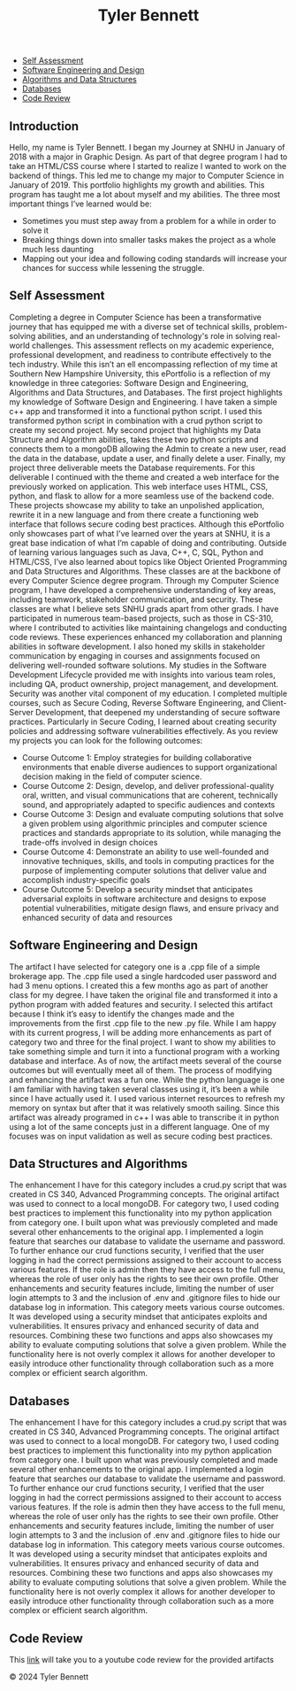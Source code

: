 <html lang="en">
<head>
    <meta charset="UTF-8">
    <meta name="viewport" content="width=device-width, initial-scale=1.0">
</head>
<body>
    <header>
        <h1>Tyler Bennett</h1>
        <p></p>
    </header>
    <nav>
        <ul>
            <li><a href="#assessment">Self Assessment</a></li>
            <li><a href="#SWE">Software Engineering and Design</a></li>
            <li><a href="#DSA">Algorithms and Data Structures</a></li>
            <li><a href="#DB">Databases</a></li>
            <li><a href="review">Code Review</a></li>
        </ul>
    </nav>
    <section id="assessment">
        <h2>Introduction</h2>
        <p>Hello, my name is Tyler Bennett. I began my Journey at SNHU in January of 2018 with a major in Graphic Design. As part of that degree program I had to take an HTML/CSS course where I started to realize I wanted to work on the backend of things. This led me to change my major to Computer Science in January of 2019. This portfolio highlights my growth and abilities. This program has taught me a lot about myself and my abilities. The three most important things I’ve learned would be: 
          <ul>
            <li>Sometimes you must step away from a problem for a while in order to solve it </li>
            <li>Breaking things down into smaller tasks makes the project as a whole much less daunting</li>
            <li>Mapping out your idea and following coding standards will increase your chances for success while lessening the struggle.</li>
          </ul>
</p>
    </section>
        <h2>Self Assessment</h2>
       <p>
         	Completing a degree in Computer Science has been a transformative journey that has equipped me with a diverse set of technical skills, problem-solving abilities, and an understanding of technology's role in solving real-world challenges. This assessment reflects on my academic experience, professional development, and readiness to contribute effectively to the tech industry. While this isn’t an ell encompassing reflection of my time at Southern New Hampshire University, this ePortfolio is a reflection of my knowledge in three categories: Software Design and Engineering, Algorithms and Data Structures, and Databases. 
	The first project highlights my knowledge of Software Design and Engineering. I have taken a simple c++ app and transformed it into a functional python script. I used this transformed python script in combination with a crud python script to create my second project. My second project that highlights my Data Structure and Algorithm abilities, takes these two python scripts and connects them to a mongoDB allowing the Admin to create a new user, read the data in the database, update a user, and finally delete a user. Finally, my project three deliverable meets the Database requirements. For this deliverable I continued with the theme and created a web interface for the previously worked on application. This web interface uses HTML, CSS, python, and flask to allow for a more seamless use of the backend code. These projects showcase my ability to take an unpolished application, rewrite it in a new language and from there create a functioning web interface that follows secure coding best practices. 
	Although this ePortfolio only showcases part of what I’ve learned over the years at SNHU, it is a great base indication of what I’m capable of doing and contributing. Outside of learning various languages such as Java, C++, C, SQL, Python and HTML/CSS, I’ve also learned about topics like Object Oriented Programming and Data Structures and Algorithms. These classes are at the backbone of every Computer Science degree program. Through my Computer Science program, I have developed a comprehensive understanding of key areas, including teamwork, stakeholder communication, and security. These classes are what I believe sets SNHU grads apart from other grads. I have participated in numerous team-based projects, such as those in CS-310, where I contributed to activities like maintaining changelogs and conducting code reviews. These experiences enhanced my collaboration and planning abilities in software development. I also honed my skills in stakeholder communication by engaging in courses and assignments focused on delivering well-rounded software solutions. My studies in the Software Development Lifecycle provided me with insights into various team roles, including QA, product ownership, project management, and development.
Security was another vital component of my education. I completed multiple courses, such as Secure Coding, Reverse Software Engineering, and Client-Server Development, that deepened my understanding of secure software practices. Particularly in Secure Coding, I learned about creating security policies and addressing software vulnerabilities effectively. 
As you review my projects you can look for the following outcomes:
         <ul>
           <li>Course Outcome 1: Employ strategies for building collaborative environments that enable diverse audiences to support organizational decision making in the field of computer science.
</li>
           <li>Course Outcome 2: Design, develop, and deliver professional-quality oral, written, and visual communications that are coherent, technically sound, and appropriately adapted to specific audiences and contexts
</li>
           <li>Course Outcome 3: Design and evaluate computing solutions that solve a given problem using algorithmic principles and computer science practices and standards appropriate to its solution, while managing the trade-offs involved in design choices
</li>
           <li>Course Outcome 4: Demonstrate an ability to use well-founded and innovative techniques, skills, and tools in computing practices for the purpose of implementing computer solutions that deliver value and accomplish industry-specific goals
</li>
           <li>Course Outcome 5: Develop a security mindset that anticipates adversarial exploits in software architecture and designs to expose potential vulnerabilities, mitigate design flaws, and ensure privacy and enhanced security of data and resources
</li>
         </ul>
       </p>
    <section id="SWE">
        <h2>Software Engineering and Design</h2>
        <p> The artifact I have selected for category one is a .cpp file of a simple brokerage app. The .cpp file used a single hardcoded user password and had 3 menu options. I created this a few months ago as part of another class for my degree. I have taken the original file and transformed it into a python program with added features and security. I selected this artifact because I think it’s easy to identify the changes made and the improvements from the first .cpp file to the new .py file. While I am happy with its current progress, I will be adding more enhancements as part of category two and three for the final project. I want to show my abilities to take something simple and turn it into a functional program with a working database and interface. As of now, the artifact meets several of the course outcomes but will eventually meet all of them. 
	The process of modifying and enhancing the artifact was a fun one. While the python language is one I am familiar with having taken several classes using it, it’s been a while since I have actually used it. I used various internet resources to refresh my memory on syntax but after that it was relatively smooth sailing. Since this artifact was already programed in c++ I was able to transcribe it in python using a lot of the same concepts just in a different language. One of my focuses was on input validation as well as secure coding best practices.
</p>
    </section>
    <section id="DSA">
        <h2>Data Structures and Algorithms</h2>
        <p>The enhancement I have for this category includes a crud.py script that was created in CS 340, Advanced Programming concepts. The original artifact was used to connect to a local mongoDB. For category two, I used coding best practices to implement this functionality into my python application from category one. I built upon what was previously completed and made several other enhancements to the original app. I implemented a login feature that searches our database to validate the username and password. To further enhance our crud functions security, I verified that the user logging in had the correct permissions assigned to their account to access various features. If the role is admin then they have access to the full menu, whereas the role of user only has the rights to see their own profile. Other enhancements and security features include, limiting the number of user login attempts to 3 and the inclusion of .env and .gitignore files to hide our database log in information.
	This category meets various course outcomes. It was developed using a security mindset that anticipates exploits and vulnerabilities. It ensures privacy and enhanced security of data and resources. Combining these two functions and apps also showcases my ability to evaluate computing solutions that solve a given problem. While the functionality here is not overly complex it allows for another developer to easily introduce other functionality through collaboration such as a more complex or efficient search algorithm. 
</p>
    </section>
  <section id="DB">
    <h2>Databases</h2>
    <p>The enhancement I have for this category includes a crud.py script that was created in CS 340, Advanced Programming concepts. The original artifact was used to connect to a local mongoDB. For category two, I used coding best practices to implement this functionality into my python application from category one. I built upon what was previously completed and made several other enhancements to the original app. I implemented a login feature that searches our database to validate the username and password. To further enhance our crud functions security, I verified that the user logging in had the correct permissions assigned to their account to access various features. If the role is admin then they have access to the full menu, whereas the role of user only has the rights to see their own profile. Other enhancements and security features include, limiting the number of user login attempts to 3 and the inclusion of .env and .gitignore files to hide our database log in information.
	This category meets various course outcomes. It was developed using a security mindset that anticipates exploits and vulnerabilities. It ensures privacy and enhanced security of data and resources. Combining these two functions and apps also showcases my ability to evaluate computing solutions that solve a given problem. While the functionality here is not overly complex it allows for another developer to easily introduce other functionality through collaboration such as a more complex or efficient search algorithm. 
</p>
  </section>
  <section id="review">
    <h2>Code Review</h2>
    <p>This <a href="https://youtu.be/MQM-w2J7z_c">link</a> will take you to a youtube code review for the provided artifacts</p>
  </section>
    <footer>
        <p>&copy; 2024 Tyler Bennett</p>
    </footer>
</body>
</html>
